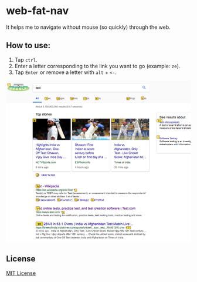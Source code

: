 # web-fat-nav

It helps me to navigate without mouse (so quickly) through the web.

## How to use:

1. Tap `ctrl`.
2. Enter a letter corresponding to the link you want to go (example: `ze`).
3. Tap `Enter` or remove a letter with `alt` + `<-`.

![demo](https://raw.githubusercontent.com/Jbbouille/web-fat-nav/master/demo.png)

## License

[MIT License](https://en.wikipedia.org/wiki/MIT_License)
